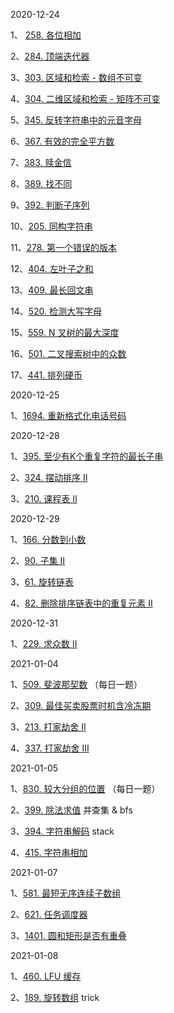 2020-12-24

1、 [258. 各位相加](https://leetcode-cn.com/problems/add-digits/)

2、[284. 顶端迭代器](https://leetcode-cn.com/problems/peeking-iterator/)

3、[303. 区域和检索 - 数组不可变](https://leetcode-cn.com/problems/range-sum-query-immutable/)

4、[304. 二维区域和检索 - 矩阵不可变](https://leetcode-cn.com/problems/range-sum-query-2d-immutable/)

5、[345. 反转字符串中的元音字母](https://leetcode-cn.com/problems/reverse-vowels-of-a-string/)

6、[367. 有效的完全平方数](https://leetcode-cn.com/problems/valid-perfect-square/)

7、[383. 赎金信](https://leetcode-cn.com/problems/ransom-note/)

8、[389. 找不同](https://leetcode-cn.com/problems/find-the-difference/)

9、[392. 判断子序列](https://leetcode-cn.com/problems/is-subsequence/)

10、[205. 同构字符串](https://leetcode-cn.com/problems/isomorphic-strings/)

11、[278. 第一个错误的版本](https://leetcode-cn.com/problems/first-bad-version/)

12、[404. 左叶子之和](https://leetcode-cn.com/problems/sum-of-left-leaves/)

13、[409. 最长回文串](https://leetcode-cn.com/problems/longest-palindrome/)

14、[520. 检测大写字母](https://leetcode-cn.com/problems/detect-capital/)

15、[559. N 叉树的最大深度](https://leetcode-cn.com/problems/maximum-depth-of-n-ary-tree/)

16、[501. 二叉搜索树中的众数](https://leetcode-cn.com/problems/find-mode-in-binary-search-tree/)

17、[441. 排列硬币](https://leetcode-cn.com/problems/arranging-coins/)



2020-12-25

1、[1694. 重新格式化电话号码](https://leetcode-cn.com/problems/reformat-phone-number/)



2020-12-28

1、[395. 至少有K个重复字符的最长子串](https://leetcode-cn.com/problems/longest-substring-with-at-least-k-repeating-characters/)

2、[324. 摆动排序 II](https://leetcode-cn.com/problems/wiggle-sort-ii/)

3、[210. 课程表 II](https://leetcode-cn.com/problems/course-schedule-ii/)



2020-12-29

1、[166. 分数到小数](https://leetcode-cn.com/problems/fraction-to-recurring-decimal/)

2、[90. 子集 II](https://leetcode-cn.com/problems/subsets-ii/)

3、[61. 旋转链表](https://leetcode-cn.com/problems/rotate-list/)

4、[82. 删除排序链表中的重复元素 II](https://leetcode-cn.com/problems/remove-duplicates-from-sorted-list-ii/)



2020-12-31

1、[229. 求众数 II](https://leetcode-cn.com/problems/majority-element-ii/)



2021-01-04

1、[509. 斐波那契数](https://leetcode-cn.com/problems/fibonacci-number/)   （每日一题）

2、[309. 最佳买卖股票时机含冷冻期](https://leetcode-cn.com/problems/best-time-to-buy-and-sell-stock-with-cooldown/)

3、[213. 打家劫舍 II](https://leetcode-cn.com/problems/house-robber-ii/)

4、[337. 打家劫舍 III](https://leetcode-cn.com/problems/house-robber-iii/)



2021-01-05

1、[830. 较大分组的位置](https://leetcode-cn.com/problems/positions-of-large-groups/)   （每日一题）

2、[399. 除法求值](https://leetcode-cn.com/problems/evaluate-division/)  并查集 & bfs

3、[394. 字符串解码](https://leetcode-cn.com/problems/decode-string/)  stack

4、[415. 字符串相加](https://leetcode-cn.com/problems/add-strings/)   



2021-01-07

1、[581. 最短无序连续子数组](https://leetcode-cn.com/problems/shortest-unsorted-continuous-subarray/)

2、[621. 任务调度器](https://leetcode-cn.com/problems/task-scheduler/)

3、[1401. 圆和矩形是否有重叠](https://leetcode-cn.com/problems/circle-and-rectangle-overlapping/)



2021-01-08

1、[460. LFU 缓存](https://leetcode-cn.com/problems/lfu-cache/)

2、[189. 旋转数组](https://leetcode-cn.com/problems/rotate-array/) trick



